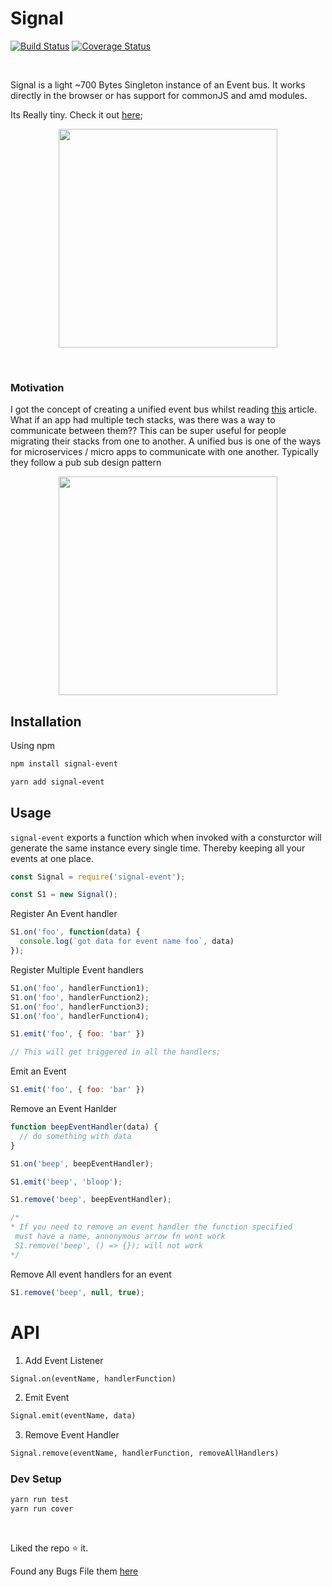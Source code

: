 # Signal
[![Build Status](https://travis-ci.org/nitish24p/signal.svg?branch=master)](https://travis-ci.org/nitish24p/signal)
[![Coverage Status](https://coveralls.io/repos/github/nitish24p/signal/badge.svg?branch=master)](https://coveralls.io/github/nitish24p/signal?branch=master)

&nbsp;

Signal is a light ~700 Bytes Singleton instance of an Event bus. It works directly in the browser or has support for commonJS and amd modules.

Its Really tiny. Check it out [here](https://bundlephobia.com/result?p=signal-event@1.0.0);

<p align="center">
  <img src="https://user-images.githubusercontent.com/13037986/43097405-a6a8516c-8ed9-11e8-9141-373b08bf6afb.png" height="350px"/>
</p>

&nbsp;

### Motivation
I got the concept of creating a unified event bus whilst reading [this](https://micro-frontends.org/) article. What  if an app had multiple tech stacks, was there was a way to communicate between them?? This can be super useful for people migrating their stacks from one to another. A unified bus is one of the ways for microservices / micro apps to communicate with one another. Typically they follow a pub sub design pattern

<p align="center">
  <img src="https://user-images.githubusercontent.com/13037986/43097761-ad7837a4-8eda-11e8-9f53-550ab22d05ad.png" height="350px"/>
</p>



## Installation
Using npm

```bash
npm install signal-event

yarn add signal-event
```


## Usage

`signal-event` exports a function which when invoked with a consturctor will generate the same instance every single time. Thereby keeping all your events at one place.

```js
const Signal = require('signal-event');

const S1 = new Signal();
```

Register An Event handler

```js
S1.on('foo', function(data) {
  console.log(`got data for event name foo`, data)
});


```

Register Multiple Event handlers

```js
S1.on('foo', handlerFunction1);
S1.on('foo', handlerFunction2);
S1.on('foo', handlerFunction3);
S1.on('foo', handlerFunction4);

S1.emit('foo', { foo: 'bar' })

// This will get triggered in all the handlers;

```

Emit an Event

```js
S1.emit('foo', { foo: 'bar' })

```

Remove an Event Hanlder
```js
function beepEventHandler(data) {
  // do something with data
}

S1.on('beep', beepEventHandler);

S1.emit('beep', 'bloop');

S1.remove('beep', beepEventHandler);

/*
* If you need to remove an event handler the function specified
 must have a name, annonymous arrow fn wont work
 S1.remove('beep', () => {}); will not work
*/

```

Remove All event handlers for an event

```js
S1.remove('beep', null, true);

```

# API
1. Add Event Listener
```md
Signal.on(eventName, handlerFunction)
```

2. Emit Event
```md
Signal.emit(eventName, data)
```

3. Remove Event Handler
```md
Signal.remove(eventName, handlerFunction, removeAllHandlers)
```

### Dev Setup
```bash
yarn run test
yarn run cover
```

&nbsp;

Liked the repo :star: it.

Found any Bugs
File them [here](https://github.com/nitish24p/signal/issues)
